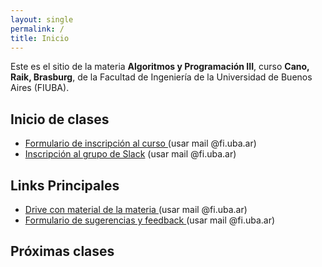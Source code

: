 ```yaml
---
layout: single
permalink: /
title: Inicio
---
```


Este es el sitio de la materia **Algoritmos y Programación III**, curso **<span id="sorted-names">Cano, Raik, Brasburg</span>**, de la Facultad de Ingeniería de la Universidad de Buenos Aires (FIUBA).

## Inicio de clases

- <a target="_blanck" href="{{site.data.info.inscripcion}}"> Formulario de inscripción al curso </a> (usar mail @fi.uba.ar)
- <a href="{{site.data.info.slack}}" target="_blanck">Inscripción al grupo de Slack</a> (usar mail @fi.uba.ar)

## Links Principales

- <a target="_blanck" href="{{site.data.info.material}}"> Drive con material de la materia </a> (usar mail @fi.uba.ar)
- <a target="_blanck" href="{{site.data.info.sugerencias}}"> Formulario de sugerencias y feedback </a> (usar mail @fi.uba.ar)

## Próximas clases

<div id="proximas-clases"></div>

<!-- JS -->
<script src="{{ '/assets/js/proximasClases.js' | relative_url }}"></script>
<script src="{{ '/assets/js/ordenarNombres.js' | relative_url }}"></script>
